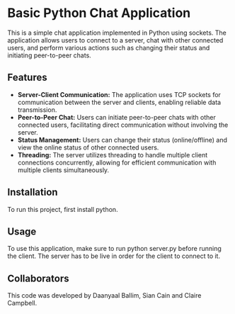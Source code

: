 # Basic Python Chat Application

This is a simple chat application implemented in Python using sockets. The application allows users to connect to a server, chat with other connected users, and perform various actions such as changing their status and initiating peer-to-peer chats.

## Features

- **Server-Client Communication:** The application uses TCP sockets for communication between the server and clients, enabling reliable data transmission.
- **Peer-to-Peer Chat:** Users can initiate peer-to-peer chats with other connected users, facilitating direct communication without involving the server.
- **Status Management:** Users can change their status (online/offline) and view the online status of other connected users.
- **Threading:** The server utilizes threading to handle multiple client connections concurrently, allowing for efficient communication with multiple clients simultaneously.

## Installation

To run this project, first install python. 

## Usage

To use this application, make sure to run python server.py before running the client. The server has to be live in order for the client to connect to it. 

## Collaborators

This code was developed by Daanyaal Ballim, Sian Cain and Claire Campbell. 
